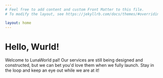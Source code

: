 ```yaml
---
# Feel free to add content and custom Front Matter to this file.
# To modify the layout, see https://jekyllrb.com/docs/themes/#overriding-theme-defaults

layout: home
---
```


# Hello, Wurld!

Welcome to LunaWorld pal! Our services are still being designed
and constructed, but we can bet you'd love them when we fully launch.
Stay in the loop and keep an eye out while we are at it!
